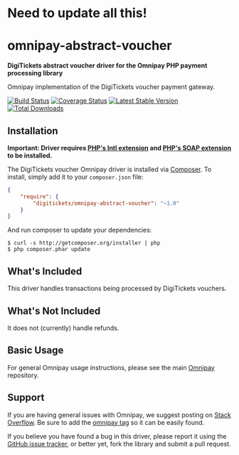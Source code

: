 # Need to update all this!


# omnipay-abstract-voucher

**DigiTickets abstract voucher driver for the Omnipay PHP payment processing library**

Omnipay implementation of the DigiTickets voucher payment gateway.

[![Build Status](https://travis-ci.org/digitickets/omnipay-abstract-voucher.png?branch=master)](https://travis-ci.org/digitickets/omnipay-abstract-voucher)
[![Coverage Status](https://coveralls.io/repos/github/digitickets/omnipay-abstract-voucher/badge.svg?branch=master)](https://coveralls.io/github/digitickets/omnipay-abstract-voucher?branch=master)
[![Latest Stable Version](https://poser.pugx.org/digitickets/omnipay-abstract-voucher/version.png)](https://packagist.org/packages/digitickets/omnipay-abstract-voucher)
[![Total Downloads](https://poser.pugx.org/digitickets/omnipay-abstract-voucher/d/total.png)](https://packagist.org/packages/digitickets/omnipay-abstract-voucher)

## Installation

**Important: Driver requires [PHP's Intl extension](http://php.net/manual/en/book.intl.php) and [PHP's SOAP extension](http://php.net/manual/en/book.soap.php) to be installed.**

The DigiTickets voucher Omnipay driver is installed via [Composer](http://getcomposer.org/). To install, simply add it
to your `composer.json` file:

```json
{
    "require": {
        "digitickets/omnipay-abstract-voucher": "~1.0"
    }
}
```

And run composer to update your dependencies:

    $ curl -s http://getcomposer.org/installer | php
    $ php composer.phar update

## What's Included

This driver handles transactions being processed by DigiTickets vouchers.

## What's Not Included

It does not (currently) handle refunds.

## Basic Usage

For general Omnipay usage instructions, please see the main [Omnipay](https://github.com/omnipay/omnipay)
repository.

## Support

If you are having general issues with Omnipay, we suggest posting on
[Stack Overflow](http://stackoverflow.com/). Be sure to add the
[omnipay tag](http://stackoverflow.com/questions/tagged/omnipay) so it can be easily found.

If you believe you have found a bug in this driver, please report it using the [GitHub issue tracker](https://github.com/digitickets/omnipay-abstract-voucher/issues),
or better yet, fork the library and submit a pull request.

